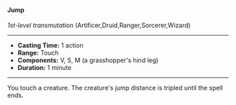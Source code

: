 #### Jump
*1st-level transmutation* (Artificer,Druid,Ranger,Sorcerer,Wizard)
___
- **Casting Time:** 1 action
- **Range:** Touch
- **Components:** V, S, M (a grasshopper's hind leg)
- **Duration:** 1 minute
---
You touch a creature. The creature's jump distance is tripled until the spell ends.